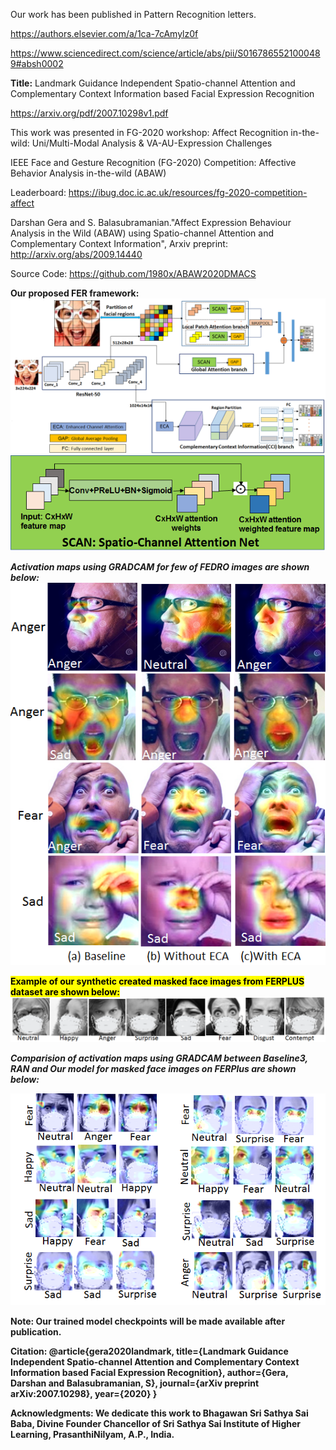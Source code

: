 Our work has been published in Pattern Recognition letters.

https://authors.elsevier.com/a/1ca-7cAmylz0f

https://www.sciencedirect.com/science/article/abs/pii/S0167865521000489#absh0002

<strong>Title:</strong> Landmark Guidance Independent Spatio-channel Attention and Complementary Context Information based Facial Expression Recognition

https://arxiv.org/pdf/2007.10298v1.pdf

This work was presented in FG-2020 workshop: Affect Recognition in-the-wild: Uni/Multi-Modal Analysis & VA-AU-Expression Challenges

IEEE Face and Gesture Recognition (FG-2020) Competition: Affective Behavior Analysis in-the-wild (ABAW)

Leaderboard: https://ibug.doc.ic.ac.uk/resources/fg-2020-competition-affect

Darshan Gera and S. Balasubramanian."Affect Expression Behaviour Analysis in the Wild (ABAW) using Spatio-channel Attention and Complementary Context Information", Arxiv preprint: http://arxiv.org/abs/2009.14440

Source Code: https://github.com/1980x/ABAW2020DMACS

<strong> Our proposed FER framework:<strong>
![Proposed framework](images/graphicalabstract03.png)
![SCAN](images/SCAN.png)

<em> Activation maps using GRADCAM for few of FEDRO images are shown below:</em>
![Activation maps of images from FEDRO dataset](images/figure_grad_cam_06.png)

<mark>Example of our synthetic created masked face images from FERPLUS dataset are shown below:</mark>
![Example Masked face images rom FERPLUS dataset](images/figure_masked_faces_07.png)


<em>Comparision of activation maps using GRADCAM between Baseline3, RAN and Our model for masked face images on FERPlus are shown below:</em>
  
![Activation maps of images from masked dataset](images/masked_activation_baseline_ran_ours.png)

Note: Our trained model checkpoints will be made available after publication. 


Citation: 
@article{gera2020landmark,
  title={Landmark Guidance Independent Spatio-channel Attention and Complementary Context Information based Facial Expression Recognition},
  author={Gera, Darshan and Balasubramanian, S},
  journal={arXiv preprint arXiv:2007.10298},
  year={2020}
}



Acknowledgments:
We dedicate this work to Bhagawan Sri Sathya Sai Baba, Divine Founder Chancellor of Sri Sathya Sai Institute of Higher Learning, PrasanthiNilyam, A.P., India.



